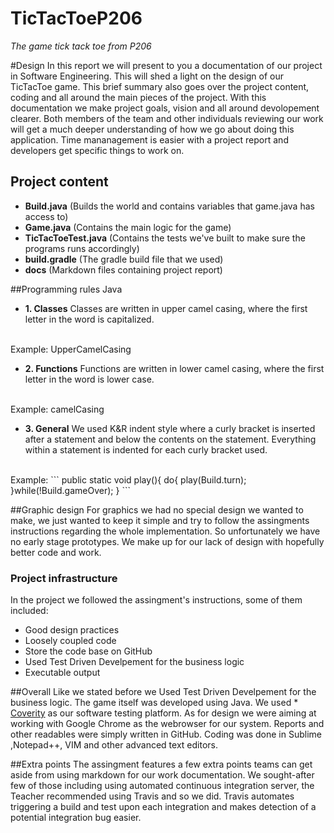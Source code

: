 
# TicTacToeP206
*The game tick tack toe from P206*

#Design
In this report we will present to you a documentation of our project in Software Engineering. This will shed a light on the design of our TicTacToe game. This brief summary also goes over the project content, coding and all around the main pieces of the project. 
With this documentation we make project goals, vision and all around devolopement clearer. Both members of the team and other individuals reviewing our work will get a much deeper understanding of how we go about doing this application. Time mananagement is easier with a project report and developers get specific things to work on.

## Project content
- **Build.java** (Builds the world and contains variables that game.java has access to)
- **Game.java** (Contains the main logic for the game)
- **TicTacToeTest.java** (Contains the tests we've built to make sure the programs runs accordingly)
- **build.gradle** (The gradle build file that we used)
- **docs** (Markdown files containing project report)

##Programming rules
Java

- **1. Classes**
Classes are written in upper camel casing, where the first letter in the word is capitalized.
<br />
Example: UpperCamelCasing

- **2. Functions**
Functions are written in lower camel casing, where the first letter in the word is lower case.
<br />
Example: camelCasing

- **3. General**
We used K&R indent style where a curly bracket is inserted after a statement and below the contents on the statement. Everything within a statement is indented for each curly bracket used. 

<br />
Example:
```
public static void play(){
	do{	
		play(Build.turn);		
	}while(!Build.gameOver);	
}
```

##Graphic design
For graphics we had no special design we wanted to make, we just wanted to keep it simple and try to follow the assingments instructions regarding the whole implementation. So unfortunately we have no early stage prototypes. We make up for our lack of design with hopefully better code and work.

### Project infrastructure
In the project we followed the assingment's instructions, some of them included:
  - Good design practices
  - Loosely coupled code
  - Store the code base on GitHub
  - Used Test Driven Develpement for the business logic
  - Executable output

##Overall
Like we stated before we Used Test Driven Develpement for the business logic. The game itself was developed using Java. We used * [Coverity](http://www.coverity.com/) as our software testing platform. As for design we were aiming at working with Google Chrome as the webrowser for our system. Reports and other readables were simply written in GitHub. Coding was done in Sublime ,Notepad++, VIM and other advanced text editors.

##Extra points
The assingment features a few extra points teams can get aside from using markdown for our work documentation. We sought-after few of those including using automated continuous integration server, the Teacher recommended using Travis and so we did.
Travis automates triggering a build and test upon each integration and makes detection of a potential integration bug easier.

